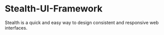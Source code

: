 # Stealth-UI-Framework
Stealth is a quick and easy way to design consistent and responsive web interfaces. 
